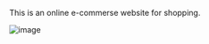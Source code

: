 This is an online e-commerse website for shopping.

![image](https://user-images.githubusercontent.com/71178423/175827941-88bfe1a8-7d4f-4a2e-b8f5-da37cd600c79.png)
